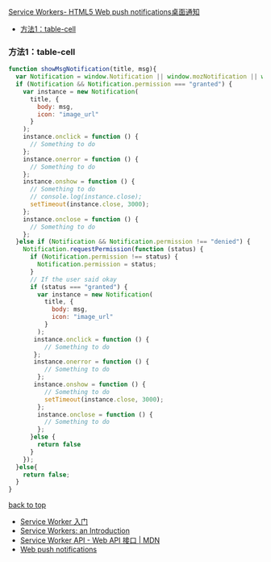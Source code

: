 [Service Workers- HTML5 Web push notifications桌面通知](#top)

- [方法1：table-cell](#table-cell)

<h3 id="table-cell">方法1：table-cell</h3>

```javascript
function showMsgNotification(title, msg){
  var Notification = window.Notification || window.mozNotification || window.webkitNotification;
  if (Notification && Notification.permission === "granted") {
    var instance = new Notification(
      title, {
        body: msg,
        icon: "image_url"
      }
    );
    instance.onclick = function () {
      // Something to do
    };
    instance.onerror = function () {
      // Something to do
    };
    instance.onshow = function () {
      // Something to do
      // console.log(instance.close);
      setTimeout(instance.close, 3000);
    };
    instance.onclose = function () {
      // Something to do
    };
  }else if (Notification && Notification.permission !== "denied") {
    Notification.requestPermission(function (status) {
      if (Notification.permission !== status) {
        Notification.permission = status;
      }
      // If the user said okay
      if (status === "granted") {
        var instance = new Notification(
          title, {
            body: msg,
            icon: "image_url"
          }
        );
       instance.onclick = function () {
          // Something to do
       };
       instance.onerror = function () {
          // Something to do
        };
       instance.onshow = function () {
          // Something to do
          setTimeout(instance.close, 3000);
        };
        instance.onclose = function () {  
          // Something to do
        };  
      }else {  
        return false
      }
    });
  }else{
    return false;
  }
}
```

[back to top](#top)

- [Service Worker 入门](https://www.w3ctech.com/topic/866)
- [Service Workers: an Introduction](https://developers.google.com/web/fundamentals/getting-started/primers/service-workers)
- [Service Worker API - Web API 接口 | MDN](https://developer.mozilla.org/zh-CN/docs/Web/API/Service_Worker_API)
- [Web push notifications](https://developers.google.com/web/fundamentals/getting-started/primers/service-workers)




